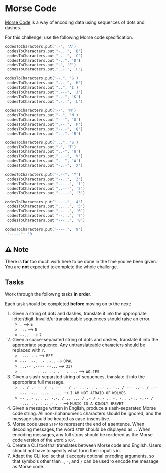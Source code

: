 # Morse Code

[Morse Code](https://en.wikipedia.org/wiki/Morse_code) is a way of encoding data using sequences of dots and dashes.

For this challenge, use the following Morse code specification.

```py
codesToCharacters.put(".-", 'A')
 codesToCharacters.put("-...", 'B')
 codesToCharacters.put("-.-.", 'C')
 codesToCharacters.put("-..", 'D')
 codesToCharacters.put(".", 'E')
 codesToCharacters.put("..-.", 'F')

codesToCharacters.put("--.", 'G')
 codesToCharacters.put("....", 'H')
 codesToCharacters.put("..", 'I')
 codesToCharacters.put(".---", 'J')
 codesToCharacters.put("-.-", 'K')
 codesToCharacters.put(".-..", 'L')

codesToCharacters.put("--", 'M')
 codesToCharacters.put("-.", 'N')
 codesToCharacters.put("---", 'O')
 codesToCharacters.put(".--.", 'P')
 codesToCharacters.put("--.-", 'Q')
 codesToCharacters.put(".-.", 'R')

codesToCharacters.put("...", 'S')
 codesToCharacters.put("-", 'T')
 codesToCharacters.put("..-", 'U')
 codesToCharacters.put("...-", 'V')
 codesToCharacters.put(".--", 'W')
 codesToCharacters.put("-..-", 'X')

codesToCharacters.put("-.--", 'Y')
 codesToCharacters.put("--..", 'Z')
 codesToCharacters.put(".----", '1')
 codesToCharacters.put("..---", '2')
 codesToCharacters.put("...--", '3')

codesToCharacters.put("....-", '4')
 codesToCharacters.put(".....", '5')
 codesToCharacters.put("-....", '6')
 codesToCharacters.put("--...", '7')
 codesToCharacters.put("---..", '8')

codesToCharacters.put("----.", '9')
 "-----": '0'
```

## ⚠️ Note

There is **far** too much work here to be done in the time you've been given. You are **not** expected to complete the whole challenge. 

## Tasks

Work through the following tasks **in order**. 

Each task should be completed **before** moving on to the next:

1. Given a string of dots and dashes, translate it into the appropriate letter/digit. Invalid/untranslateable sequences should raise an error.
    - `.` --> `E`
    - `-..` --> `D`
    - `--...` --> `7`
2. Given a space-separated string of dots and dashes, translate it into the appropriate sequence. Any untranslateable characters should be replaced with `?`.
    - `-... . .` --> `BEE`
    - `--- .--. .- .-..` --> `OPAL`
    - `...-- .---- --...` --> `317`
    - `.-- --- .-.. .-.-.-- . ...` --> `WOL?ES`
3. Given a slash-separated string of sequences, translate it into the appropriate full message.
    - `.. / .- -- / -. --- - / .- ..-. .-. .- .. -.. / --- ..-. / .-- --- .-.. ...- . ...` --> `I AM NOT AFRAID OF WOLVES`
    - `-- ..- ... .. -.-. / .. ... / .- / -.- .. -. -.. .-.. -.-- / -... .-. . ...- . -` --> `MUSIC IS A KINDLY BREVET`
4. Given a message written in English, produce a slash-separated Morse code string. All non-alphanumeric characters should be ignored, and the message should be treated as case-insensitive.
5. Morse code uses `STOP` to represent the end of a sentence. When decoding messages, the word `STOP` should be displayed as `.`. When encoding messages, any full stops should be rendered as the Morse code version of the word `STOP`.
6. Create a CLI tool that translates between Morse code and English. Users should not have to specify what form their input is in.
7. Adapt the CLI tool so that it accepts optional encoding arguments, so that symbols other than `.`, `-`, and `/` can be used to encode the message as Morse code.
